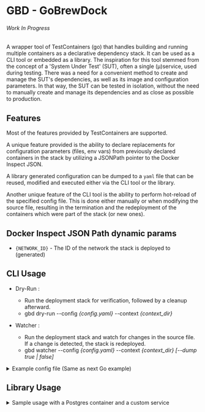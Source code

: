 # GBD - GoBrewDock 
###### Work In Progress

A wrapper tool of TestContainers (go) that handles building and running multiple containers 
as a declarative dependency stack. It can be used as a CLI tool or embedded as a library. The inspiration for this tool
stemmed from the concept of a 'System Under Test' (SUT), often a single (μ)service, used during testing.
There was a need for a convenient method to create and manage the SUT's dependencies, as well as its image and configuration parameters.
In that way, the SUT can be tested in isolation, without the need to manually create and manage its dependencies and as close as possible to production.

## Features
Most of the features provided by TestContainers are supported.

A unique feature provided is the ability to declare replacements for configuration parameters (files, env vars) from
previously declared containers in the stack by utilizing a JSONPath pointer to the Docker Inspect JSON.

A library generated configuration can be dumped to a `yaml` file that can be reused, modified and executed either via the CLI
tool or the library.

Another unique feature of the CLI tool is the ability to perform hot-reload of the specified config file. This is done 
either manually or when modifying the source file, resulting in the termination and the redeployment of the containers which
were part of the stack (or new ones).

## Docker Inspect JSON Path dynamic params
 - `{NETWORK_ID}` - The ID of the network the stack is deployed to (generated)

## CLI Usage

- Dry-Run :
  - Run the deployment stack for verification, followed by a cleanup afterward.  
  - gbd dry-run --config _{config.yaml}_ --context _{context_dir}_


- Watcher :
    - Run the deployment stack and watch for changes in the source file. If a change is detected, the stack is redeployed.
    - gbd watcher --config _{config.yaml}_ --context _{context_dir}_ _[--dump true | false]_


<details>
  <summary>Example config file (Same as next Go example)</summary>

```yaml
context: "/usr/projects/my_service"
dependencies:
    - image: postgres
      version: latest
      name: test-postgres
      env:
        POSTGRES_USER: admin
        POSTGRES_PASSWORD: root
        POSTGRES_DB: test_db
      exposePorts:
        - "5432"
      alias: pgtc
      waitFor:
        strategy: log
        waitForStrategy:
            log: database system is ready to accept connections
            isregexp: false
            occurrence: 1
            pollinterval: 100ms
    - image: my_service
      version: latest
      name: my-service
      replaceConfig:
        - config_origin_path: /configs/config.yaml
          target_path: /configs/config.yaml
          replacements:
            - key: db.host
              value:
                fromContainer: test-postgres
                propertyName: NetworkSettings.Networks[{NETWORK_ID}].Aliases[0]
            - key: server.address
              value: :8080
      exposePorts:
        - "8080"
      alias: my-awesome-service
      build:
        dockerfile: Dockerfile
        buildArgs:
            VERSION: latest
        buildLog: true
      waitFor:
        strategy: log
        waitForStrategy:
            log: service is ready to serve requests
            isregexp: false
            occurrence: 1
            pollinterval: 100ms
```
</details>

## Library Usage
<details>
  <summary>Sample usage with a Postgres container and a custom service</summary>

```go
package test

import (
	"context"

	"github.com/panosg/gbd/pkg/gbd"
	"github.com/testcontainers/testcontainers-go/wait"
)

func main() {
	ctx := context.Background()
	ctDir := "/usr/projects/my_service"
	e := gbd.NewEnv(ctDir, []gbd.Dependency{
		{
			Image:   "postgres",
			Version: "latest",
			Name:    "test-postgres",
			Env: map[string]string{
				"POSTGRES_USER":     "admin",
				"POSTGRES_PASSWORD": "root",
				"POSTGRES_DB":       "test_db",
			},
			ExposePorts: []string{"5432"},
			Alias:       "pgtc",
			WaitFor: gbd.WaitFor{
				Strategy:        "log",
				WaitForStrategy: wait.ForLog("database system is ready to accept connections"),
			},
		},
		{
            Image:   "my_service",
            Version: "latest",
            Name:    "my-service",
            Build: &gbd.DockerBuild{
                Dockerfile: "Dockerfile",
                BuildArgs:  map[string]*string{},
                BuildLog:   true,
            },
            ExposePorts: []string{"8080"},
            ReplaceConfig: []gbd.ConfigReplacement{
                {
                    ConfigOriginPath: "/configs/config.yaml",
                    TargetPath:       "/configs/config.yaml",
                    Replacements: []gbd.Replacement{
                        {
                            Key: "database.host",
                            Value: &gbd.ContainerDerivedValue{
                                FromContainer:         "test-postgres",
                                ContainerPropertyPath: "NetworkSettings.Networks[{NETWORK_ID}].Aliases[0]",
                            },
                        },
                        {
                            Key:   "server.address",
                            Value: ":8080",
                        },
                    },
              },
		    },
            Alias:   "my-awesome-service
            WaitFor: gbd.WaitFor{Strategy: "log", WaitForStrategy: wait.ForLog("service is ready to serve requests")},
	    },
	})

	stack, err := e.Build(ctx, true)
	if err != nil {
		panic(err)
	}

	myServiceContainer, err := stack.GetComponent("my-service")
	port := myServiceContainer.MappedPorts["8080"]
}
```
</details>